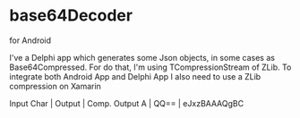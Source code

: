 # base64Decoder
for Android

I've a Delphi app which generates some Json objects, in some cases as Base64Compressed. For do that, I'm using TCompressionStream
of ZLib. To integrate both Android App and Delphi App I also need to use a ZLib compression on Xamarin 

Input Char | Output  | Comp. Output
A          | QQ==    | eJxzBAAAQgBC